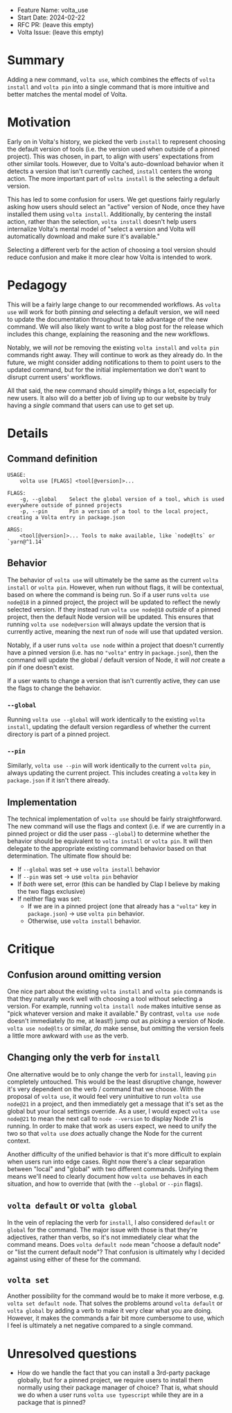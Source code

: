 - Feature Name: volta_use
- Start Date: 2024-02-22
- RFC PR: (leave this empty)
- Volta Issue: (leave this empty)

# Summary

[summary]: #summary

Adding a new command, `volta use`, which combines the effects of `volta install` and `volta pin` into a single command that is more intuitive and better matches the mental model of Volta.

# Motivation

[motivation]: #motivation

Early on in Volta's history, we picked the verb `install` to represent choosing the default version of tools (i.e. the version used when outside of a pinned project). This was chosen, in part, to align with users' expectations from other similar tools. However, due to Volta's auto-download behavior when it detects a version that isn't currently cached, `install` centers the wrong action. The more important part of `volta install` is the selecting a default version.

This has led to some confusion for users. We get questions fairly regularly asking how users should select an "active" version of Node, once they have installed them using `volta install`. Additionally, by centering the install action, rather than the selection, `volta install` doesn't help users internalize Volta's mental model of "select a version and Volta will automatically download and make sure it's available."

Selecting a different verb for the action of choosing a tool version should reduce confusion and make it more clear how Volta is intended to work.

# Pedagogy

[pedagogy]: #pedagogy

This will be a fairly large change to our recommended workflows. As `volta use` will work for both pinning _and_ selecting a default version, we will need to update the documentation throughout to take advantage of the new command. We will also likely want to write a blog post for the release which includes this change, explaining the reasoning and the new workflows.

Notably, we will _not_ be removing the existing `volta install` and `volta pin` commands right away. They will continue to work as they already do. In the future, we might consider adding notifications to them to point users to the updated command, but for the initial implementation we don't want to disrupt current users' workflows.

All that said, the new command should simplify things a lot, especially for new users. It also will do a better job of living up to our website by truly having a _single_ command that users can use to get set up.

# Details

[details]: #details

## Command definition

```
USAGE:
    volta use [FLAGS] <tool[@version]>...

FLAGS:
    -g, --global    Select the global version of a tool, which is used everywhere outside of pinned projects
    -p, --pin       Pin a version of a tool to the local project, creating a Volta entry in package.json

ARGS:
    <tool[@version]>... Tools to make available, like `node@lts` or `yarn@^1.14`
```

## Behavior

The behavior of `volta use` will ultimately be the same as the current `volta install` or `volta pin`. However, when run without flags, it will be contextual, based on where the command is being run. So if a user runs `volta use node@18` in a pinned project, the project will be updated to reflect the newly selected version. If they instead run `volta use node@18` _outside_ of a pinned project, then the default Node version will be updated. This ensures that running `volta use node@version` will always update the version that is currently active, meaning the next run of `node` will use that updated version.

Notably, if a user runs `volta use node` within a project that doesn't currently have a pinned version (i.e. has no `"volta"` entry in `package.json`), then the command will update the global / default version of Node, it will _not_ create a pin if one doesn't exist.

If a user wants to change a version that isn't currently active, they can use the flags to change the behavior.

### `--global`

Running `volta use --global` will work identically to the existing `volta install`, updating the default version regardless of whether the current directory is part of a pinned project.

### `--pin`

Similarly, `volta use --pin` will work identically to the current `volta pin`, always updating the current project. This includes creating a `volta` key in `package.json` if it isn't there already.

## Implementation

The technical implementation of `volta use` should be fairly straightforward. The new command will use the flags and context (i.e. if we are currently in a pinned project or did the user pass `--global`) to determine whether the behavior should be equivalent to `volta install` or `volta pin`. It will then delegate to the appropriate existing command behavior based on that determination. The ultimate flow should be:

- If `--global` was set -> use `volta install` behavior
- If `--pin` was set -> use `volta pin` behavior
- If _both_ were set, error (this can be handled by Clap I believe by making the two flags exclusive)
- If neither flag was set:
  - If we are in a pinned project (one that already has a `"volta"` key in `package.json`) -> use `volta pin` behavior.
  - Otherwise, use `volta install` behavior.

# Critique

[critique]: #critique

## Confusion around omitting version

One nice part about the existing `volta install` and `volta pin` commands is that they naturally work well with choosing a tool without selecting a version. For example, running `volta install node` makes intuitive sense as "pick whatever version and make it available." By contrast, `volta use node` doesn't immediately (to me, at least!) jump out as _picking_ a version of Node. `volta use node@lts` or similar, _do_ make sense, but omitting the version feels a little more awkward with `use` as the verb.

## Changing only the verb for `install`

One alternative would be to only change the verb for `install`, leaving `pin` completely untouched. This would be the least disruptive change, however it's very dependent on the verb / command that we choose. With the proposal of `volta use`, it would feel very unintuitive to run `volta use node@21` in a project, and then immediately get a message that it's set as the global but your local settings override. As a user, I would expect `volta use node@21` to mean the next call to `node --version` to display Node 21 is running. In order to make that work as users expect, we need to unify the two so that `volta use` _does_ actually change the Node for the current context.

Another difficulty of the unified behavior is that it's more difficult to explain when users run into edge cases. Right now there's a clear separation between "local" and "global" with two different commands. Unifying them means we'll need to clearly document how `volta use` behaves in each situation, and how to override that (with the `--global` or `--pin` flags).

## `volta default` or `volta global`

In the vein of replacing the verb for `install`, I also considered `default` or `global` for the command. The major issue with those is that they're adjectives, rather than verbs, so it's not immediately clear what the command means. Does `volta default node` mean "choose a default node" or "list the current default node"? That confusion is ultimately why I decided against using either of these for the command.

## `volta set`

Another possibility for the command would be to make it more verbose, e.g. `volta set default node`. That solves the problems around `volta default` or `volta global` by adding a verb to make it very clear what you are doing. However, it makes the commands a fair bit more cumbersome to use, which I feel is ultimately a net negative compared to a single command.

# Unresolved questions

[unresolved]: #unresolved-questions

- How do we handle the fact that you can install a 3rd-party package globally, but for a pinned project, we require users to install them normally using their package manager of choice? That is, what should we do when a user runs `volta use typescript` while they are in a package that is pinned?

